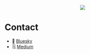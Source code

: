 <p align="center">
  <a href="https://skillicons.dev">
    <img src="https://skillicons.dev/icons?i=azure,bash,c,cpp,docker,gcp,git,github,go,linux,lua,md,mongodb,mysql,openshift,postgres,powershell,py,redis,regex,rust,sqlite,terraform,vim,visualstudio,vscode&perline=10" />
  </a>
</p>

# Contact

- 🦋 [Bluesky](https://0d8x86.bsky.social)
- 🗒️ [Medium](https://medium.com/@od8086)

<!---
dnso86/dnso86 is a ✨ special ✨ repository because its `README.md` (this file) appears on your GitHub profile.
You can click the Preview link to take a look at your changes.
--->
